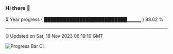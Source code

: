 ### Hi there 👋

⏳ Year progress { ██████████████████████████▁▁▁▁ } 88.02 %

---

⏰ Updated on Sat, 18 Nov 2023 06:19:10 GMT

![Progress Bar CI](https://github.com/liununu/liununu/workflows/Progress%20Bar%20CI/badge.svg)
